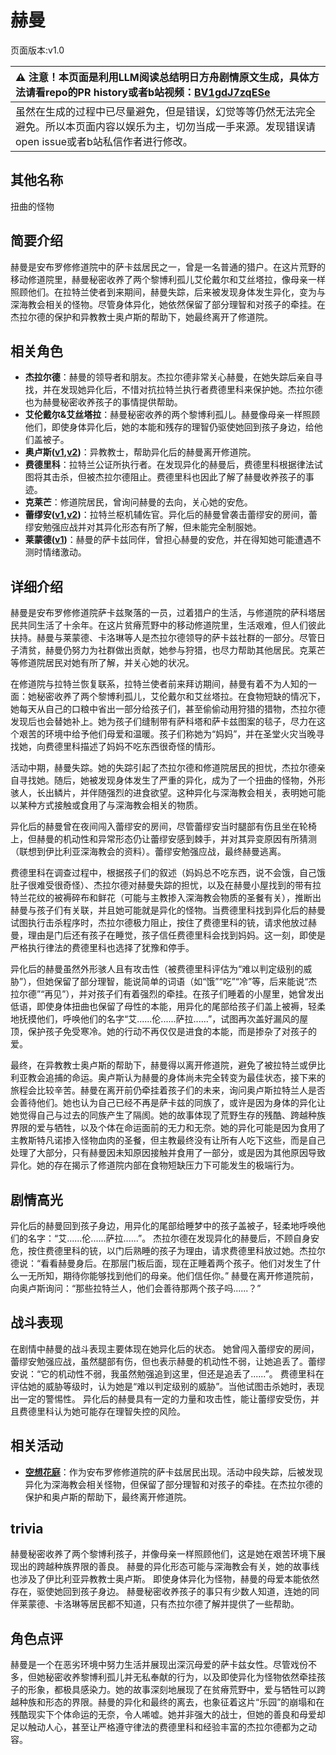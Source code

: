 # 赫曼
页面版本:v1.0
 

| :warning: 注意！本页面是利用LLM阅读总结明日方舟剧情原文生成，具体方法请看repo的PR history或者b站视频：[BV1gdJ7zqESe](https://www.bilibili.com/video/BV1gdJ7zqESe/)         |
|:----------------------------|
| 虽然在生成的过程中已尽量避免，但是错误，幻觉等等仍然无法完全避免。所以本页面内容以娱乐为主，切勿当成一手来源。发现错误请open issue或者b站私信作者进行修改。|



## 其他名称
扭曲的怪物
## 简要介绍
赫曼是安布罗修修道院中的萨卡兹居民之一，曾是一名普通的猎户。在这片荒野的移动修道院里，赫曼秘密收养了两个黎博利孤儿艾伦戴尔和艾丝塔拉，像母亲一样照顾他们。在拉特兰使者到来期间，赫曼失踪，后来被发现身体发生异化，变为与深海教会相关的怪物。尽管身体异化，她依然保留了部分理智和对孩子的牵挂。在杰拉尔德的保护和异教教士奥卢斯的帮助下，她最终离开了修道院。
## 相关角色
-   **杰拉尔德**：赫曼的领导者和朋友。杰拉尔德非常关心赫曼，在她失踪后亲自寻找，并在发现她异化后，不惜对抗拉特兰执行者费德里科来保护她。杰拉尔德也为赫曼秘密收养孩子的事情提供帮助。
-   **艾伦戴尔&艾丝塔拉**：赫曼秘密收养的两个黎博利孤儿。赫曼像母亲一样照顾他们，即使身体异化后，她的本能和残存的理智仍驱使她回到孩子身边，给他们盖被子。
-   **奥卢斯([v1](extended_char_ao_lu_si.md),[v2](../char_v3/extended_char_ao_lu_si.md))**：异教教士，帮助异化后的赫曼离开修道院。
-   **费德里科**：拉特兰公证所执行者。在发现异化的赫曼后，费德里科根据律法试图将其击杀，但被杰拉尔德阻止。费德里科也因此了解了赫曼收养孩子的事迹。
-   **克莱芒**：修道院居民，曾询问赫曼的去向，关心她的安危。
-   **蕾缪安([v1](char_4193_lemuen.md),[v2](../char_v3/char_4193_lemuen.md))**：拉特兰枢机辅佐官。异化后的赫曼曾袭击蕾缪安的房间，蕾缪安勉强应战并对其异化形态有所了解，但未能完全制服她。
-   **莱蒙德([v1](extended_char_lai_meng_de.md))**：赫曼的萨卡兹同伴，曾担心赫曼的安危，并在得知她可能遭遇不测时情绪激动。
## 详细介绍
赫曼是安布罗修修道院萨卡兹聚落的一员，过着猎户的生活，与修道院的萨科塔居民共同生活了十余年。在这片贫瘠荒野中的移动修道院里，生活艰难，但人们彼此扶持。赫曼与莱蒙德、卡洛琳等人是杰拉尔德领导的萨卡兹社群的一部分。尽管日子清贫，赫曼仍努力为社群做出贡献，她参与狩猎，也尽力帮助其他居民。克莱芒等修道院居民对她有所了解，并关心她的状况。

在修道院与拉特兰恢复联系，拉特兰使者前来拜访期间，赫曼有着不为人知的一面：她秘密收养了两个黎博利孤儿，艾伦戴尔和艾丝塔拉。在食物短缺的情况下，她每天从自己的口粮中省出一部分给孩子们，甚至偷偷动用狩猎的猎物，杰拉尔德发现后也会替她补上。她为孩子们缝制带有萨科塔和萨卡兹图案的毯子，尽力在这个艰苦的环境中给予他们母爱和温暖。孩子们称她为“妈妈”，并在圣堂火灾当晚寻找她，向费德里科描述了妈妈不吃东西很奇怪的情形。

活动中期，赫曼失踪。她的失踪引起了杰拉尔德和修道院居民的担忧，杰拉尔德亲自寻找她。随后，她被发现身体发生了严重的异化，成为了一个扭曲的怪物，外形骇人，长出鳞片，并伴随强烈的进食欲望。这种异化与深海教会相关，表明她可能以某种方式接触或食用了与深海教会相关的物质。

异化后的赫曼曾在夜间闯入蕾缪安的房间，尽管蕾缪安当时腿部有伤且坐在轮椅上，但赫曼的机动性和异常形态仍让蕾缪安感到棘手，并对其异变原因有所猜测（联想到伊比利亚深海教会的资料）。蕾缪安勉强应战，最终赫曼逃离。

费德里科在调查过程中，根据孩子们的叙述（妈妈总不吃东西，说不会饿，自己饿肚子很难受很奇怪）、杰拉尔德对赫曼失踪的担忧，以及在赫曼小屋找到的带有拉特兰花纹的被褥碎布和鲜花（可能与主教掺入深海教会物质的圣餐有关），推断出赫曼与孩子们有关联，并且她可能就是异化的怪物。当费德里科找到异化后的赫曼试图执行击杀程序时，杰拉尔德极力阻止，按住了费德里科的铳，请求他放过赫曼，理由是门后还有孩子在睡觉，孩子信任费德里科会找到妈妈。这一刻，即使是严格执行律法的费德里科也选择了犹豫和停手。

异化后的赫曼虽然外形骇人且有攻击性（被费德里科评估为“难以判定级别的威胁”），但她保留了部分理智，能说简单的词语（如“饿”“吃”“冷”等，后来能说“杰拉尔德”“再见”），并对孩子们有着强烈的牵挂。在孩子们睡着的小屋里，她曾发出低语，即使身体扭曲也保留了母性的本能，用异化的尾部给孩子们盖上被褥，轻柔地抚摸他们，呼唤他们的名字“艾......伦......萨拉......”，试图再次盖好漏风的屋顶，保护孩子免受寒冷。她的行动不再仅仅是进食的本能，而是掺杂了对孩子的爱。

最终，在异教教士奥卢斯的帮助下，赫曼得以离开修道院，避免了被拉特兰或伊比利亚教会追捕的命运。奥卢斯认为赫曼的身体尚未完全转变为最佳状态，接下来的旅程会比较辛苦。赫曼在离开前仍牵挂着孩子们的未来，询问奥卢斯拉特兰人是否会善待他们。她也认为自己已经不再是萨卡兹的同族了，或许是因为身体的异化让她觉得自己与过去的同族产生了隔阂。她的故事体现了荒野生存的残酷、跨越种族界限的爱与牺牲，以及个体在命运面前的无力和无奈。她的异化可能是因为食用了主教斯特凡诺掺入怪物血肉的圣餐，但主教最终没有让所有人吃下这些，而是自己处理了大部分，只有赫曼因未知原因接触并食用了一部分，或是因为其他原因导致异化。她的存在揭示了修道院内部在食物短缺压力下可能发生的极端行为。
## 剧情高光
异化后的赫曼回到孩子身边，用异化的尾部给睡梦中的孩子盖被子，轻柔地呼唤他们的名字：“艾......伦......萨拉......”。
杰拉尔德在发现异化的赫曼后，不顾自身安危，按住费德里科的铳，以门后熟睡的孩子为理由，请求费德里科放过她。杰拉尔德说：“看看赫曼身后。在那层门板后面，现在正睡着两个孩子。他们对发生了什么一无所知，期待你能够找到他们的母亲。他们信任你。”
赫曼在离开修道院前，向奥卢斯询问：“那些拉特兰人，他们会善待那两个孩子吗......？”
## 战斗表现
在剧情中赫曼的战斗表现主要体现在她异化后的状态。
她曾闯入蕾缪安的房间，蕾缪安勉强应战，虽然腿部有伤，但也表示赫曼的机动性不弱，让她追丢了。蕾缪安说：“它的机动性不弱，我虽然勉强追到这里，但还是追丢了......”。
费德里科在评估她的威胁等级时，认为她是“难以判定级别的威胁”。当他试图击杀她时，表现出一定的警惕性。
异化后的赫曼具有一定的力量和攻击性，能让蕾缪安受伤，并且费德里科认为她可能存在理智失控的风险。
## 相关活动
-   **[空想花庭](../stories/act26side.md)**：作为安布罗修修道院的萨卡兹居民出现。活动中段失踪，后被发现异化为深海教会相关怪物，但保留了部分理智和对孩子的牵挂。在杰拉尔德的保护和奥卢斯的帮助下，最终离开修道院。
## trivia
赫曼秘密收养了两个黎博利孩子，并像母亲一样照顾他们，这是她在艰苦环境下展现出的跨越种族界限的善良。
赫曼的异化形态可能与深海教会有关，她的故事线也涉及了伊比利亚异教教士奥卢斯。
即使身体异化为怪物，赫曼的母爱本能依然存在，驱使她回到孩子身边。
赫曼秘密收养孩子的事只有少数人知道，连她的同伴莱蒙德、卡洛琳等居民都不知道，只有杰拉尔德了解并提供了一些帮助。
## 角色点评
赫曼是一个在恶劣环境中努力生活并展现出深沉母爱的萨卡兹女性。尽管戏份不多，但她秘密收养黎博利孤儿并无私奉献的行为，以及即使异化为怪物依然牵挂孩子的形象，都极具感染力。她的故事深刻地展现了在贫瘠荒野中，爱与牺牲可以跨越种族和形态的界限。赫曼的异化和最终的离去，也象征着这片“乐园”的崩塌和在残酷现实下个体命运的无奈，令人唏嘘。她并非强大的战士，但她的善良和母爱却足以触动人心，甚至让严格遵守律法的费德里科和经验丰富的杰拉尔德都为之动容。